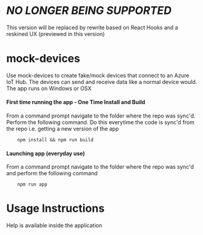 # *NO LONGER BEING SUPPORTED*
This version will be replaced by rewrite based on React Hooks and a reskined UX (previewed in this version)

# mock-devices
Use mock-devices to create fake/mock devices that connect to an Azure IoT Hub. The devices can send and receive data like a normal device would. The app runs on Windows or OSX

#### First time running the app - One Time Install and Build
From a command prompt navigate to the folder where the repo was sync'd. Perform the following command. Do this everytime the code is sync'd from the repo i.e. getting a new version of the app

        npm install && npm run build

#### Launching app (everyday use)
From a command prompt navigate to the folder where the repo was sync'd and perform the following command

        npm run app

# Usage Instructions
Help is available inside the application